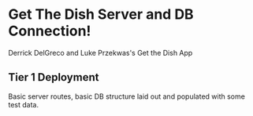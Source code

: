 # Get The Dish Server and DB Connection!
Derrick DelGreco and Luke Przekwas's Get the Dish App

## Tier 1 Deployment
Basic server routes, basic DB structure laid out and populated with some test data.